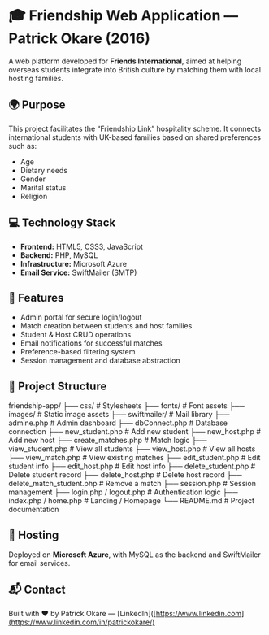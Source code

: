 # 🎓 Friendship Web Application — Patrick Okare (2016)

A web platform developed for **Friends International**, aimed at helping overseas students integrate into British culture by matching them with local hosting families.

## 🌍 Purpose
This project facilitates the “Friendship Link” hospitality scheme. It connects international students with UK-based families based on shared preferences such as:
- Age
- Dietary needs
- Gender
- Marital status
- Religion

## 💻 Technology Stack
- **Frontend:** HTML5, CSS3, JavaScript
- **Backend:** PHP, MySQL
- **Infrastructure:** Microsoft Azure
- **Email Service:** SwiftMailer (SMTP)

## 🔧 Features
- Admin portal for secure login/logout
- Match creation between students and host families
- Student & Host CRUD operations
- Email notifications for successful matches
- Preference-based filtering system
- Session management and database abstraction

## 📁 Project Structure
friendship-app/
├── css/                       # Stylesheets
├── fonts/                     # Font assets
├── images/                    # Static image assets
├── swiftmailer/               # Mail library
├── admine.php                 # Admin dashboard
├── dbConnect.php              # Database connection
├── new_student.php            # Add new student
├── new_host.php               # Add new host
├── create_matches.php         # Match logic
├── view_student.php           # View all students
├── view_host.php              # View all hosts
├── view_match.php             # View existing matches
├── edit_student.php           # Edit student info
├── edit_host.php              # Edit host info
├── delete_student.php         # Delete student record
├── delete_host.php            # Delete host record
├── delete_match_student.php   # Remove a match
├── session.php                # Session management
├── login.php / logout.php     # Authentication logic
├── index.php / home.php       # Landing / Homepage
└── README.md                  # Project documentation

## 🚀 Hosting
Deployed on **Microsoft Azure**, with MySQL as the backend and SwiftMailer for email services.

## 📬 Contact
Built with ❤️ by Patrick Okare — [LinkedIn]([https://www.linkedin.com](https://www.linkedin.com/in/patrickokare/)




